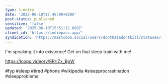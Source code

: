 ```yaml
---
type: h-entry
date: '2025-06-10T17:49:00+0200'
post-status: published
sensitive: 'false'
updated: '2025-06-10T15:51:11.009Z'
client_id: 'https://indiepass.app/'
syndication: 'https://mastodon.social/users/donthatedontkill/statuses/114659862477454712'
---
```

I'm speaking it into existence! Get on that sleep train with me!

https://loops.video/v/8RrIZx_BgW 

#fyp #sleep #tired #phone #wikipedia #sleepprocrastination #sleepproblems
